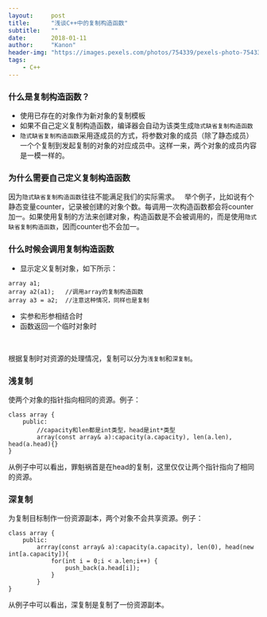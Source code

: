```yaml
---
layout:     post
title:      "浅谈C++中的复制构造函数"
subtitle:   ""
date:       2018-01-11
author:     "Kanon"
header-img: "https://images.pexels.com/photos/754339/pexels-photo-754339.jpeg?w=940&h=650&auto=compress&cs=tinysrgb"
tags:
    - C++
---
```


### 什么是复制构造函数？
- 使用已存在的对象作为新对象的复制模板
- 如果不自己定义复制构造函数，编译器会自动为该类生成`隐式缺省复制构造函数`
- `隐式缺省复制构造函数`采用逐成员的方式，将参数对象的成员（除了静态成员）一个个复制到发起复制的对象的对应成员中。这样一来，两个对象的成员内容是一模一样的。

### 为什么需要自己定义复制构造函数
因为`隐式缺省复制构造函数`往往不能满足我们的实际需求。  
举个例子，比如说有个静态变量counter，记录被创建的对象个数。每调用一次构造函数都会将counter加一。如果使用复制的方法来创建对象，构造函数是不会被调用的，而是使用`隐式缺省复制构造函数`，因而counter也不会加一。

### 什么时候会调用复制构造函数
- 显示定义复制对象，如下所示：
```
array a1;
array a2(a1);   //调用array的复制构造函数
array a3 = a2;  //注意这种情况，同样也是复制
```
- 实参和形参相结合时
- 函数返回一个临时对象时
<br>

根据复制时对资源的处理情况，复制可以分为`浅复制`和`深复制`。
### 浅复制
使两个对象的指针指向相同的资源。例子：
```
class array {
    public:
        //capacity和len都是int类型，head是int*类型
        array(const array& a):capacity(a.capacity), len(a.len), head(a.head){}
}
```
从例子中可以看出，罪魁祸首是在head的复制，这里仅仅让两个指针指向了相同的资源。

### 深复制
为复制目标制作一份资源副本，两个对象不会共享资源。例子：
```
class array {
    public:
        arrray(const array& a):capacity(a.capacity), len(0), head(new int[a.capacity]){
            for(int i = 0;i < a.len;i++) {
                push_back(a.head[i]);
            }
        }
}
```
从例子中可以看出，深复制是复制了一份资源副本。
<br><br><br><br>
